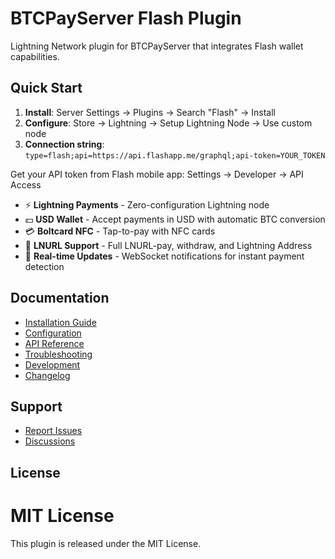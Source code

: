# BTCPayServer Flash Plugin

Lightning Network plugin for BTCPayServer that integrates Flash wallet capabilities.

## Quick Start

1. **Install**: Server Settings → Plugins → Search "Flash" → Install
2. **Configure**: Store → Lightning → Setup Lightning Node → Use custom node
3. **Connection string**: `type=flash;api=https://api.flashapp.me/graphql;api-token=YOUR_TOKEN`

Get your API token from Flash mobile app: Settings → Developer → API Access


- ⚡ **Lightning Payments** - Zero-configuration Lightning node
- 💵 **USD Wallet** - Accept payments in USD with automatic BTC conversion  
- 💳 **Boltcard NFC** - Tap-to-pay with NFC cards
- 🔗 **LNURL Support** - Full LNURL-pay, withdraw, and Lightning Address
- 🔄 **Real-time Updates** - WebSocket notifications for instant payment detection

## Documentation

- [Installation Guide](docs/installation-guide.md)
- [Configuration](docs/configuration.md)
- [API Reference](docs/api-reference.md)
- [Troubleshooting](docs/troubleshooting.md)
- [Development](docs/development.md)
- [Changelog](docs/changelog.md)

## Support

- [Report Issues](https://github.com/Island-Bitcoin/BTCPayServer.Plugins.Flash/issues)
- [Discussions](https://github.com/Island-Bitcoin/BTCPayServer.Plugins.Flash/discussions)

## License


MIT License
=======
This plugin is released under the MIT License.

